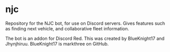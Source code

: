 # njc
Repository for the NJC bot, for use on Discord servers. Gives features such as finding next vehicle, and collaborative fleet information.

The bot is an addon for Discord Red. This was created by BlueKnight17 and Jhynjhiruu. BlueKnight17 is markthree on GitHub.
